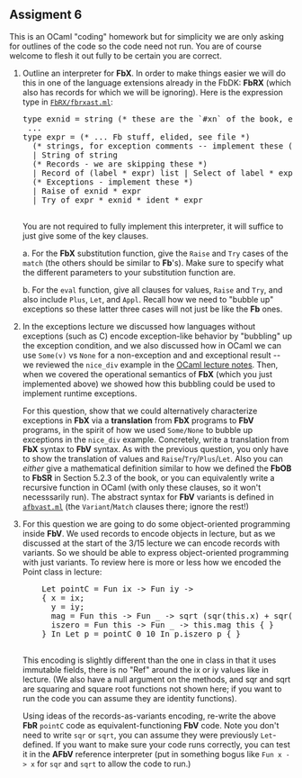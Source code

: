 ## Assigment 6

This is an OCaml "coding" homework but for simplicity we are only asking for outlines of the code so the code need not run.  You are of course welcome to flesh it out fully to be certain you are correct.

1.  Outline an interpreter for **FbX**. In order to make things easier we will do this in one of the language extensions already in the FbDK: **FbRX** (which also has records for which we will be ignoring). Here is the expression type in [`FbRX/fbrxast.ml`](http://pl.cs.jhu.edu/pl/book/dist/fbdk/FbRX/fbrxast.ml):

    <pre>type exnid = string (* these are the `#xn` of the book, exception identifiers *)
     ...
    type expr = (* ... Fb stuff, elided, see file *)
      (* strings, for exception comments -- implement these (hint: there are no string operations so it is trivial) *)
      | String of string
      (* Records - we are skipping these *)
      | Record of (label * expr) list | Select of label * expr | Append of expr * expr
      (* Exceptions - implement these *)
      | Raise of exnid * expr
      | Try of expr * exnid * ident * expr
      </pre>

    You are not required to fully implement this interpreter, it will suffice to just give some of the key clauses.
    
      a. For the **FbX** substitution function, give the `Raise` and `Try` cases of the `match`  (the others should be similar to **Fb**'s).  Make sure to specify what the different parameters to your substitution function are.

      b. For the `eval` function, give all clauses for values, `Raise` and `Try`, and also include `Plus`, `Let`, and `Appl`. Recall how we need to "bubble up" exceptions so these latter three cases will not just be like the **Fb** ones.
    
2.  In the exceptions lecture we discussed how languages without exceptions (such as C) encode exception-like behavior by "bubbling" up the exception condition, and we also discussed how in OCaml we can use `Some(v)` vs `None` for a non-exception and and exceptional result -- we reviewed the `nice_div` example in the [OCaml lecture notes](../ocaml/code/lecture.html).  Then, when we covered the operational semantics of **FbX** (which you just implemented above) we showed how this bubbling could be used to implement runtime exceptions.

    For this question, show that we could alternatively characterize exceptions in **FbX** via a **translation** from **FbX** programs to **FbV** programs, in the spirit of how we used `Some/None` to bubble up exceptions in the `nice_div` example.  Concretely, write a translation from **FbX** syntax to **FbV** syntax.  As with the previous question, you only have to show the translation of values and `Raise`/`Try`/`Plus`/`Let`.  Also you can *either* give a mathematical definition similar to how we defined the **FbOB** to **FbSR** in Section 5.2.3 of the book, or you can equivalently write a recursive function in OCaml (with only these clauses, so it won't necesssarily run).  The abstract syntax for **FbV** variants is defined in [`afbvast.ml`](http://pl.cs.jhu.edu/pl/book/dist/fbdk/AFbV/afbvast.ml) (the `Variant`/`Match` clauses there; ignore the rest!)

3.  For this question we are going to do some object-oriented programming inside **FbV**. We used records to encode objects in lecture, but as we discussed at the start of the 3/15 lecture we can encode records with variants.  So we should be able to express object-oriented programming with just variants.  To review here is more or less how we encoded the Point class in lecture:

    <pre>    Let pointC = Fun ix -> Fun iy ->
        { x = ix;
          y = iy;
          mag = Fun this -> Fun _ -> sqrt (sqr(this.x) + sqr(this.y));
          iszero = Fun this -> Fun _ -> this.mag this { }
        } In Let p = pointC 0 10 In p.iszero p { }
      </pre>

    This encoding is slightly different than the one in class in that it uses immutable fields, there is no "Ref" around the ix or iy values like in lecture. (We also have a null argument on the methods, and sqr and sqrt are squaring and square root functions not shown here; if you want to run the code you can assume they are identity functions).

    Using ideas of the records-as-variants encoding, re-write the above **FbR** `pointC` code as equivalent-functioning **FbV** code.  Note you don't need to write `sqr` or `sqrt`, you can assume they were previously `Let`-defined. If you want to make sure your code runs correctly, you can test it in the **AFbV** reference interpreter (put in something bogus like `Fun x -> x` for `sqr` and `sqrt` to allow the code to run.)

